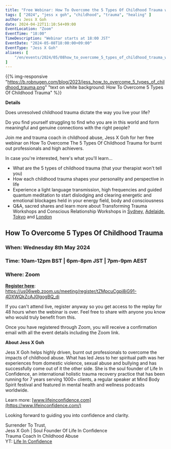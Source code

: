 ```yaml
---
title: "Free Webinar: How To Overcome the 5 Types Of Childhood Trauma with Jess X Goh"
tags: [ "2024", "jess x goh", "childhood", "trauma", "healing" ]
author: Jess X Goh
date: 2024-04-22T11:10:54+09:00
EventLocation: "Zoom"
EventTime: "18:00"
TimeDescription: "Webinar starts at 18:00 JST"
EventDate: "2024-05-08T18:00:00+09:00"
EventType: "Jess X Goh"
aliases: [
    "/en/events/2024/05/08how_to_overcome_5_types_of_childhood_trauma_with_jess_x_goh",
]
---
```


{{% img-responsive "https://b.robnugen.com/blog/2023/jess_how_to_overcome_5_types_of_childhood_trauma.png" "text on white background: How To Overcome 5 Types Of Childhood Trauma" %}}

**Details**

Does unresolved childhood trauma dictate the way you live your life?

Do you find yourself struggling to find who you are in this world and
form meaningful and genuine connections with the right people?

Join me and trauma coach in childhood abuse, Jess X Goh for her
free webinar on How To Overcome The 5 Types Of Childhood Trauma
for burnt out professionals and high achievers.

In case you're interested, here's what you'll learn...

* What are the 5 types of childhood trauma (that your therapist won't tell you)
* How each childhood trauma shapes your personality and perspective in life
* Experience a light language transmission, high frequencies and guided
  quantum meditation to start dislodging and clearing energetic and emotional
  blockages held in your energy field, body and consciousness
* Q&A, sacred shares and learn more about Transforming Trauma Workshops
  and Conscious Relationship Workshops in
  [Sydney](https://www.lifeinconfidence.com/ttwsyd),
  [Adelaide](https://www.lifeinconfidence.com/ttw),
  [Tokyo](https://www.lifeinconfidence.com/ttwtokyo) and
  [London](http://www.lifeinconfidence.com/ttwlondon)

## How To Overcome 5 Types Of Childhood Trauma

### When: Wednesday 8th May 2024
### Time: 10am-12pm BST | 6pm-8pm JST | 7pm-9pm AEST
### Where: Zoom

[**Register here**](https://us06web.zoom.us/meeting/register/tZMpcuCgpj8jG91-4DXWQkZcAJ0lgogBQ_di): https://us06web.zoom.us/meeting/register/tZMpcuCgpj8jG91-4DXWQkZcAJ0lgogBQ_di

If you can't attend live, register anyway so you get access to the replay
for 48 hours when the webinar is over.
Feel free to share with anyone you know who would truly benefit from this.

Once you have registered through Zoom, you will receive a confirmation email
with all the event details including the Zoom link.

**About Jess X Goh**

Jess X Goh helps highly driven, burnt out professionals to overcome the impacts of
childhood abuse. What has led Jess to her spiritual path was her experiences from
domestic violence, sexual abuse and bullying and has successfully come out of it the
other side. She is the soul founder of Life In Confidence, an international holistic
trauma recovery practice that has been running for 7 years serving 1000+ clients, a
regular speaker at Mind Body Spirit festival and featured in mental health and
wellness podcasts worldwide.

Learn more: [www.lifeinconfidence.com](https://www.lifeinconfidence.com/)

Looking forward to guiding you into confidence and clarity.

Surrender To Trust,
<br>Jess X Goh | Soul Founder Of Life In Confidence
<br>Trauma Coach In Childhood Abuse
<br>YT: [Life In Confidence](https://www.youtube.com/channel/UCNEcA-OIqX_lOurcSCiUlBA)
